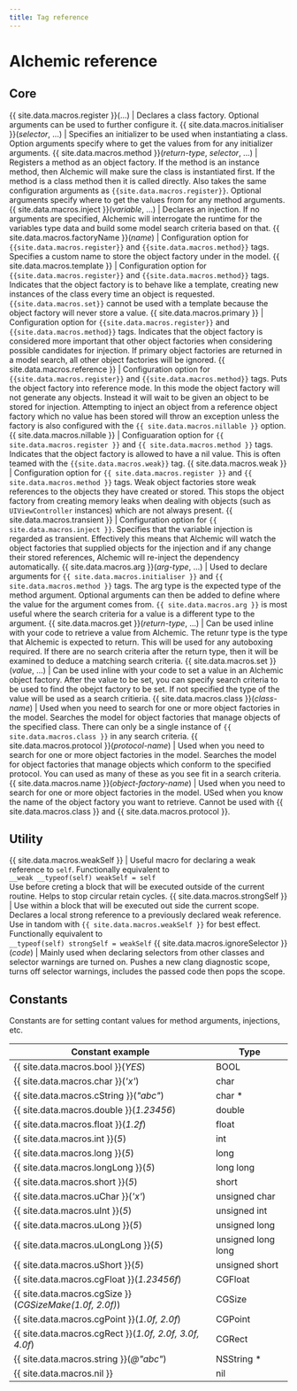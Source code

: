 ```yaml
---
title: Tag reference
---
```


# Alchemic reference

## Core
	
{{ site.data.macros.register }}(...) | Declares a class factory. Optional arguments can be used to further configure it.
{{ site.data.macros.initialiser }}(*selector*, ...) | Specifies an initializer to be used when instantiating a class. Option arguments specify where to get the values from for any initializer arguments. 
{{ site.data.macros.method }}(*return-type*, *selector*, ...) | Registers a method as an object factory. If the method is an instance method, then Alchemic will make sure the class is instantiated first. If the method is a class method then it is called directly. Also takes the same configuration arguments as `{{site.data.macros.register}}`. Optional arguments specify where to get the values from for any method arguments.
{{ site.data.macros.inject }}(*variable*, ...) | Declares an injection. If no arguments are specified, Alchemic will interrogate the runtime for the variables type data and build some model search criteria based on that.
{{ site.data.macros.factoryName }}(*name*) | Configuration option for `{{site.data.macros.register}}` and `{{site.data.macros.method}}` tags. Specifies a custom name to store the object factory under in the model.
{{ site.data.macros.template }} | Configuration option for `{{site.data.macros.register}}` and `{{site.data.macros.method}}` tags. Indicates that the object factory is to behave like a template, creating new instances of the class every time an object is requested. `{{site.data.macros.set}}` cannot be used with a template because the object factory will never store a value.
{{ site.data.macros.primary }} | Configuration option for `{{site.data.macros.register}}` and `{{site.data.macros.method}}` tags. Indicates that the object factory is considered more important that other object factories when considering possible candidates for injection. If primary object factories are returned in a model search, all other object factories will be ignored.
{{ site.data.macros.reference }} | Configuration option for `{{site.data.macros.register}}` and `{{site.data.macros.method}}` tags. Puts the object factory into reference mode. In this mode the object factory will not generate any objects. Instead it will wait to be given an object to be stored for injection. Attempting to inject an object from a reference object factory which no value has been stored will throw an exception unless the factory is also configured with the `{{ site.data.macros.nillable }}` option.
{{ site.data.macros.nillable }} | Configuaration option for `{{ site.data.macros.register }}` and `{{ site.data.macros.method }}` tags. Indicates that the object factory is allowed to have a nil value. This is often teamed with the `{{site.data.macros.weak}}` tag.
{{ site.data.macros.weak }} | Configuration option for `{{ site.data.macros.register }}` and `{{ site.data.macros.method }}` tags. Weak object factories store weak references to the objects they have created or stored.  This stops the object factory from creating memory leaks when dealing with objects (such as `UIViewController` instances) which are not always present. 
{{ site.data.macros.transient }} | Configuration option for  `{{ site.data.macros.inject }}`. Specifies that the variable injection is regarded as transient. Effectively this means that Alchemic will watch the object factories that supplied objects for the injection and if any change their stored references, Alchemic will re-inject the dependency automatically.
{{ site.data.macros.arg }}(*arg-type*, ...) | Used to declare arguments for `{{ site.data.macros.initialiser }}` and `{{ site.data.macros.method }}` tags. The arg type is the expected type of the method argument. Optional arguments can then be added to define where the value for the argument comes from. `{{ site.data.macros.arg }}` is most useful where the search criteria for a value is a different type to the argument.
{{ site.data.macros.get }}(*return-type*, ...) | Can be used inline with your code to retrieve a value from Alchemic. The retunr type is the type that Alchemic is expected to return. This will be used for any autoboxing required. If there are no search criteria after the return type, then it will be examined to deduce a matching search criteria.
{{ site.data.macros.set }}(*value*, ...) | Can be used inline with your code to set a value in an Alchemic object factory. After the value to be set, you can specify search criteria to be used to find the obejct factory to be set. If not specified the type of the value will be used as a search critieria.
{{ site.data.macros.class }}(*class-name*) | Used when you need to search for one or more object factories in the model. Searches the model for object factories that manage objects of the specified class. There can only be a single instance of `{{ site.data.macros.class }}` in any search criteria.
{{ site.data.macros.protocol }}(*protocol-name*) | Used when you need to search for one or more object factories in the model. Searches the model for object factories that manage objects which conform to the specified protocol. You can used as many of these as you see fit in a search criteria.
{{ site.data.macros.name }}(*object-factory-name*) | Used when you need to search for one or more object factories in the model. USed when you know the name of the object factory you want to retrieve. Cannot be used with {{ site.data.macros.class }} and {{ site.data.macros.protocol }}. 

## Utility

{{ site.data.macros.weakSelf }} | Useful macro for declaring a weak reference to `self`. Functionally equivalent to<br />```__weak __typeof(self) weakSelf = self```<br />Use before creting a block that will be executed outside of the current routine. Helps to stop circular retain cycles.
{{ site.data.macros.strongSelf }} | Use within a block that will be executed out side the current scope. Declares a local strong reference to a previously declared weak reference. Use in tandom with `{{ site.data.macros.weakSelf }}` for best effect. Functionally equivalent to<br />```__typeof(self) strongSelf = weakSelf```
{{ site.data.macros.ignoreSelector }}(*code*) | Mainly used when declaring selectors from other classes and selector warnings are turned on. Pushes a new clang diagnostic scope, turns off selector warnings, includes the passed code then pops the scope.  

## Constants

Constants are for setting contant values for method arguments, injections, etc.

Constant example | Type
--- | ---
{{ site.data.macros.bool }}(*YES*) | BOOL
{{ site.data.macros.char }}(*'x'*) | char
{{ site.data.macros.cString }}(*"abc"*) | char *
{{ site.data.macros.double }}(*1.23456*) | double
{{ site.data.macros.float }}(*1.2f*) | float
{{ site.data.macros.int }}(*5*) | int
{{ site.data.macros.long }}(*5*) | long
{{ site.data.macros.longLong }}(*5*) | long long
{{ site.data.macros.short }}(*5*) | short
{{ site.data.macros.uChar }}(*'x'*) | unsigned char
{{ site.data.macros.uInt }}(*5*) | unsigned int
{{ site.data.macros.uLong }}(*5*) | unsigned long
{{ site.data.macros.uLongLong }}(*5*) | unsigned long long
{{ site.data.macros.uShort }}(*5*) | unsigned short
{{ site.data.macros.cgFloat }}(*1.23456f*) | CGFloat
{{ site.data.macros.cgSize }}(*CGSizeMake(1.0f, 2.0f)*) | CGSize
{{ site.data.macros.cgPoint }}(*1.0f, 2.0f*) | CGPoint
{{ site.data.macros.cgRect }}(*1.0f, 2.0f, 3.0f, 4.0f*)  | CGRect
{{ site.data.macros.string }}(*@"abc"*) | NSString *
{{ site.data.macros.nil }} | nil



